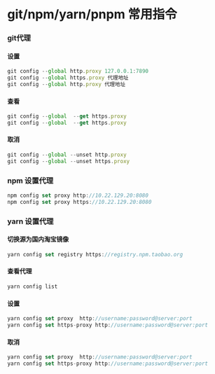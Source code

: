 # git/npm/yarn/pnpm 常用指令

### git代理
#### 设置
```js
git config --global http.proxy 127.0.0.1:7890
git config --global https.proxy 代理地址
git config --global http.proxy 代理地址
```
#### 查看
```js
git config --global  --get https.proxy
git config --global  --get https.proxy
```
#### 取消
```js
git config --global --unset http.proxy
git config --global --unset https.proxy
```

### npm 设置代理
```js
npm config set proxy http://10.22.129.20:8080
npm config set proxy https://10.22.129.20:8080
```

### yarn 设置代理
#### 切换源为国内淘宝镜像

```js
yarn config set registry https://registry.npm.taobao.org
```
#### 查看代理
```js
yarn config list
```
#### 设置
```js
yarn config set proxy  http://username:password@server:port
yarn config set https-proxy http://username:password@server:port
```
#### 取消
```js
yarn config set proxy  http://username:password@server:port
yarn config set https-proxy http://username:password@server:port
```
